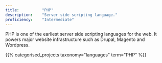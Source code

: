 ```yaml
---
title: 			"PHP"
description: 	"Server side scripting language."
proficiency:	"Intermediate"
---
```


PHP is one of the earliest server side scripting languages for the web. It powers major website infrastructure such as Drupal, Magento and Wordpress.

{{% categorised_projects taxonomy="languages" term="PHP" %}}